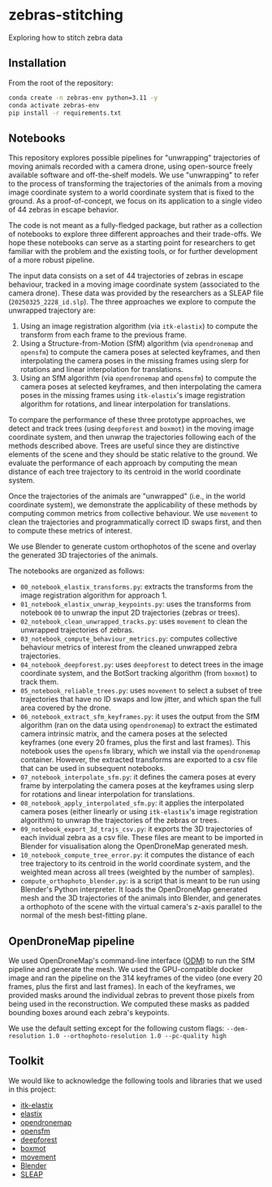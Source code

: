 # zebras-stitching
Exploring how to stitch zebra data

## Installation

From the root of the repository:

```bash
conda create -n zebras-env python=3.11 -y
conda activate zebras-env
pip install -r requirements.txt
```


## Notebooks

This repository explores possible pipelines for "unwrapping" trajectories of moving animals recorded with a camera drone, using open-source freely available software and off-the-shelf models. We use "unwrapping" to refer to the process of transforming the trajectories of the animals from a moving image coordinate system to a world coordinate system that is fixed to the ground. As a proof-of-concept, we focus on its application to a single video of 44 zebras in escape behavior.

The code is not meant as a fully-fledged package, but rather as a collection of notebooks to explore three different approaches and their trade-offs. We hope these notebooks can serve as a starting point for researchers to get familiar with the problem and the existing tools, or for further development of a more robust pipeline.

The input data consists on a set of 44 trajectories of zebras in escape behaviour, tracked in a moving image coordinate system (associated to the camera drone). These data was provided by the researchers as a SLEAP file (`20250325_2228_id.slp`). The three approaches we explore to compute the unwrapped trajectory are:

1. Using an image registration algorithm (via `itk-elastix`) to compute the transform from each frame to the previous frame.
2. Using a Structure-from-Motion (SfM) algorithm (via `opendronemap` and `opensfm`) to compute the camera poses at selected keyframes, and then interpolating the camera poses in the missing frames using slerp for rotations and linear interpolation for translations.
3. Using an SfM algorithm (via `opendronemap` and `opensfm`) to compute the camera poses at selected keyframes, and then interpolating the camera poses in the missing frames using `itk-elastix`'s image registration algorithm for rotations, and linear interpolation for translations.

To compare the performance of these three prototype approaches, we detect and track trees (using `deepforest` and `boxmot`) in the moving image coordinate system, and then unwrap the trajectories following each of the methods described above. Trees are useful since they are distinctive elements of the scene and they should be static relative to the ground. We evaluate the performance of each approach by computing the mean distance of each tree trajectory to its centroid in the world coordinate system.

Once the trajectories of the animals are "unwrapped" (i.e., in the world coordinate system), we demonstrate the applicability of these methods by computing common metrics from collective behaviour. We use  `movement` to clean the trajectories and programmatically correct ID swaps first, and then to compute these metrics of interest. 

We use Blender to generate custom orthophotos of the scene and overlay the generated 3D trajectories of the animals.

The notebooks are organized as follows:
- `00_notebook_elastix_transforms.py`: extracts the transforms from the image registration algorithm for approach 1.
- `01_notebook_elastix_unwrap_keypoints.py`: uses the transforms from notebook `00` to unwrap the input 2D trajectories (zebras or trees).
- `02_notebook_clean_unwrapped_tracks.py`: uses `movement` to clean the unwrapped trajectories of zebras.
- `03_notebook_compute_behaviour_metrics.py`: computes collective behaviour metrics of interest from the cleaned unwrapped zebra trajectories.
- `04_notebook_deepforest.py`: uses `deepforest` to detect trees in the image coordinate system, and the BotSort tracking algorithm (from `boxmot`) to track them.
- `05_notebook_reliable_trees.py`: uses  `movement` to select a subset of tree trajectories that have no ID swaps and low jitter, and which span the full area covered by the drone.
- `06_notebook_extract_sfm_keyframes.py`: it uses the output from the SfM algorithm (ran on the data using `opendronemap`) to extract the estimated camera intrinsic matrix, and the camera poses at the selected keyframes (one every 20 frames, plus the first and last frames). This notebook uses the `opensfm` library, which we install via the `opendronemap` container. However, the extracted transforms are exported to a csv file that can be used in subsequent notebooks.
- `07_notebook_interpolate_sfm.py`: it defines the camera poses at every frame by interpolating the camera poses at the keyframes using slerp for rotations and linear interpolation for translations.
- `08_notebook_apply_interpolated_sfm.py`: it applies the interpolated camera poses (either linearly or using `itk-elastix`'s image registration algorithm) to unwrap the trajectories of the zebras or trees.
- `09_notebook_export_3d_trajs_csv.py`: it exports the 3D trajectories of each invidual zebra as a csv file. These files are meant to be imported in Blender for visualisation along the OpenDroneMap generated mesh.
- `10_notebook_compute_tree_error.py`: it computes the distance of each tree trajectory to its centroid in the world coordinate system, and the weighted mean across all trees (weighted by the number of samples).
- `compute_orthophoto_blender.py`: is a script that is meant to be run using Blender's Python interpreter. It loads the OpenDroneMap generated mesh and the 3D trajectories of the animals into Blender, and generates a orthophoto of the scene with the virtual camera's z-axis parallel to the normal of the mesh best-fitting plane.

## OpenDroneMap pipeline
We used OpenDroneMap's command-line interface ([ODM](https://github.com/OpenDroneMap/ODM)) to run the SfM pipeline and generate the mesh. We used the GPU-compatible docker image and ran the pipeline on the 314 keyframes of the video (one every 20 frames, plus the first and last frames). In each of the keyframes, we provided masks around the individual zebras to prevent those pixels from being used in the reconstruction. We computed these masks as padded bounding boxes around each zebra's keypoints.

We use the default setting except for the following custom flags: `--dem-resolution 1.0 --orthophoto-resolution 1.0 --pc-quality high`

## Toolkit
We would like to acknowledge the following tools and libraries that we used in this project:

- [itk-elastix](https://github.com/InsightSoftwareConsortium/ITKElastix)
- [elastix](https://elastix.dev/)
- [opendronemap](https://github.com/OpenDroneMap)
- [opensfm](https://github.com/mapillary/OpenSfM)
- [deepforest](https://github.com/weecology/DeepForest)
- [boxmot](https://github.com/mikel-brostrom/boxmot)
- [movement](https://github.com/neuroinformatics-unit/movement)
- [Blender](https://www.blender.org/)
- [SLEAP](https://sleap.ai/)
